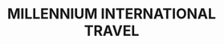 ---
title: "MILLENNIUM INTERNATIONAL TRAVEL"
address: "86, Springhill Rd, Moneymore, Magherafelt, Co. Derry BT45 7NN"
tel: "028 86440959"
county: "Derry"
category: "Coach Hire"
type: "Content"
lat: "054.6583050000"
lng: "-006.6312600000"
---